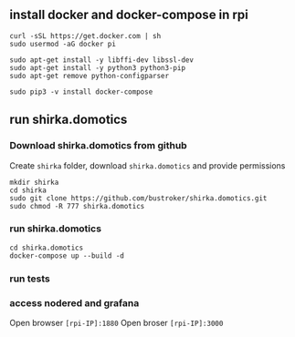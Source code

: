 ## install docker and docker-compose in rpi
```
curl -sSL https://get.docker.com | sh
sudo usermod -aG docker pi

sudo apt-get install -y libffi-dev libssl-dev
sudo apt-get install -y python3 python3-pip
sudo apt-get remove python-configparser

sudo pip3 -v install docker-compose
```

## run shirka.domotics
### Download shirka.domotics from github
Create `shirka` folder, download `shirka.domotics` and provide permissions
```
mkdir shirka
cd shirka
sudo git clone https://github.com/bustroker/shirka.domotics.git
sudo chmod -R 777 shirka.domotics
```

### run shirka.domotics
```
cd shirka.domotics
docker-compose up --build -d
```

### run tests


### access nodered and grafana
Open browser `[rpi-IP]:1880`
Open broser `[rpi-IP]:3000`